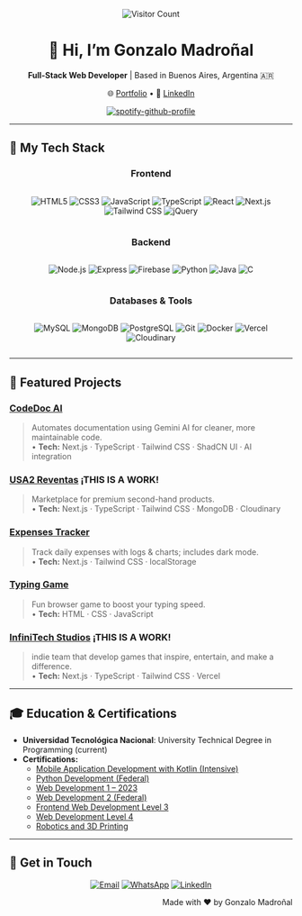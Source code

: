 <p align="center">
  <img src="https://visitor-badge.laobi.icu/badge?page_id=SoyElMadro.SoyElMadro" alt="Visitor Count" />
</p>

<h1 align="center">👋 Hi, I’m Gonzalo Madroñal</h1>
<p align="center">
  <strong>Full-Stack Web Developer</strong> | Based in Buenos Aires, Argentina 🇦🇷
</p>

<p align="center">
  🌐 <a href="https://portafoliomadro.vercel.app/en">Portfolio</a> • 
  💼 <a href="https://www.linkedin.com/in/madro">LinkedIn</a>
</p>

<div align="center">

   [![spotify-github-profile](https://spotify-github-profile.kittinanx.com/api/view?uid=31r4f23um3wdghkvl77qcqufcrtu&cover_image=true&theme=default&show_offline=true&background_color=121212&interchange=false)](https://github.com/kittinan/spotify-github-profile)
</div>

---

## 🧰 My Tech Stack

<div align="center">

<!-- Frontend -->
<h3>Frontend</h3>
<div style="display: flex; gap: 12px; flex-wrap: wrap; justify-content: center; align-items: center;">
  
  ![HTML5](https://img.shields.io/badge/HTML5-E34F26?style=flat&logo=html5&logoColor=white)
  ![CSS3](https://img.shields.io/badge/CSS3-1572B6?style=flat&logo=css3&logoColor=white)
  ![JavaScript](https://img.shields.io/badge/JavaScript-F7DF1E?style=flat&logo=javascript&logoColor=black)
  ![TypeScript](https://img.shields.io/badge/TypeScript-3178C6?style=flat&logo=typescript&logoColor=white)
  ![React](https://img.shields.io/badge/React-61DAFB?style=flat&logo=react&logoColor=black)
  ![Next.js](https://img.shields.io/badge/Next.js-000000?style=flat&logo=nextdotjs&logoColor=white)
  ![Tailwind CSS](https://img.shields.io/badge/Tailwind_CSS-06B6D4?style=flat&logo=tailwind-css&logoColor=white)
  ![jQuery](https://img.shields.io/badge/jQuery-0769AD?style=flat&logo=jquery&logoColor=white)
</div>

<!-- Backend -->
<h3>Backend</h3>
<div style="display: flex; gap: 12px; flex-wrap: wrap; justify-content: center; align-items: center;">
  
  ![Node.js](https://img.shields.io/badge/Node.js-339933?style=flat&logo=node.js&logoColor=white)
  ![Express](https://img.shields.io/badge/Express.js-000000?style=flat&logo=express&logoColor=white)
  ![Firebase](https://img.shields.io/badge/Firebase-FFCA28?style=flat&logo=firebase&logoColor=black)
  ![Python](https://img.shields.io/badge/Python-3776AB?style=flat&logo=python&logoColor=white)
  ![Java](https://img.shields.io/badge/Java-007396?style=flat&logo=java&logoColor=white)
  ![C](https://img.shields.io/badge/C-00599C?style=flat&logo=c&logoColor=white)
</div>

<!-- Databases & Tools -->
<h3>Databases & Tools</h3>
<div style="display: flex; gap: 12px; flex-wrap: wrap; justify-content: center; align-items: center;">
  
  ![MySQL](https://img.shields.io/badge/MySQL-4479A1?style=flat&logo=mysql&logoColor=white)
  ![MongoDB](https://img.shields.io/badge/MongoDB-47A248?style=flat&logo=mongodb&logoColor=white)
  ![PostgreSQL](https://img.shields.io/badge/PostgreSQL-336791?style=flat&logo=postgresql&logoColor=white)
  ![Git](https://img.shields.io/badge/Git-F05032?style=flat&logo=git&logoColor=white)
  ![Docker](https://img.shields.io/badge/Docker-2496ED?style=flat&logo=docker&logoColor=white)
  ![Vercel](https://img.shields.io/badge/Vercel-000000?style=flat&logo=vercel&logoColor=white)
  ![Cloudinary](https://img.shields.io/badge/Cloudinary-3548BB?style=flat&logo=cloudinary&logoColor=white)
</div>

</div>

---

## 🌟 Featured Projects
### [CodeDoc AI](https://github.com/SoyElMadro/CodeDoc-AI)  
> Automates documentation using Gemini AI for cleaner, more maintainable code.  
• **Tech:** Next.js · TypeScript · Tailwind CSS · ShadCN UI · AI integration  

### [USA2 Reventas](https://usa2-reventa.vercel.app) ¡THIS IS A WORK!
> Marketplace for premium second-hand products.  
• **Tech:** Next.js · TypeScript · Tailwind CSS · MongoDB · Cloudinary  

### [Expenses Tracker](https://expenses-tracker-chi-gray.vercel.app)  
> Track daily expenses with logs & charts; includes dark mode.  
• **Tech:** Next.js · Tailwind CSS · localStorage  

### [Typing Game](https://65a429e9e7ac41aa2ac30bca--chimerical-quokka-ccd05e.netlify.app)  
> Fun browser game to boost your typing speed.  
• **Tech:** HTML · CSS · JavaScript  

### [InfiniTech Studios](https://infinitechstudios.vercel.app/) ¡THIS IS A WORK!
> indie team that develop games that inspire, entertain, and make a difference.  
• **Tech:** Next.js · TypeScript · Tailwind CSS · Vercel

---

## 🎓 Education & Certifications
- **Universidad Tecnológica Nacional**: University Technical Degree in Programming (current)  
- **Certifications:**  
  - [Mobile Application Development with Kotlin (Intensive)](certifications/Certificado_AP_apps-moviles.pdf)  
  - [Python Development (Federal)](certifications/Certificado_AP_desarrollo-python.pdf)  
  - [Web Development 1 – 2023](certifications/Certificado_AP_desarrollo-web.pdf)  
  - [Web Development 2 (Federal)](certifications/Certificado_AP_desarrollo-web-2.pdf)  
  - [Frontend Web Development Level 3](certifications/Certificado_AP_desarrollo-web-3.pdf)  
  - [Web Development Level 4](certifications/Certificado_AP_desarrollo-web-4.pdf)  
  - [Robotics and 3D Printing](certifications/Certificado_AP_robotica.pdf)  


---

## 🤝 Get in Touch
<p align="center">
  <a href="mailto:madronalgonzalo06@gmail.com"><img src="https://img.shields.io/badge/Email-Gmail-red?logo=gmail" alt="Email" /></a>
  <a href="https://wa.me/+5491156371489"><img src="https://img.shields.io/badge/WhatsApp-Chat-green?logo=whatsapp" alt="WhatsApp" /></a>
  <a href="https://www.linkedin.com/in/madro"><img src="https://img.shields.io/badge/LinkedIn-Connect-blue?logo=linkedin" alt="LinkedIn" /></a>
</p>

<p align="right">Made with ♥ by Gonzalo Madroñal</p>
